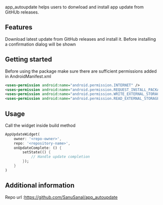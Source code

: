 app_autoupdate helps users to donwload and install app update from GitHUb releases.

## Features

Download latest update from GitHub releases and install it. Before installing a confirmation dialog will be shown
## Getting started

Before using the package make sure there are sufficient permissions added in AndroidManifest.xml
```xml
<uses-permission android:name="android.permission.INTERNET" />
<uses-permission android:name="android.permission.REQUEST_INSTALL_PACKAGES" />
<uses-permission android:name="android.permission.WRITE_EXTERNAL_STORAGE" />
<uses-permission android:name="android.permission.READ_EXTERNAL_STORAGE" />
```

## Usage

Call the widget inside build method
```dart
AppUpdateWidget(
    owner: '<repo-owner>',
    repo: '<repository-name>',
    onUpdateComplete: () {
        setState(() {
            // Handle update completion
        });
    }
)
```

## Additional information
Repo url :https://github.com/SanuSanal/app_autoupdate
